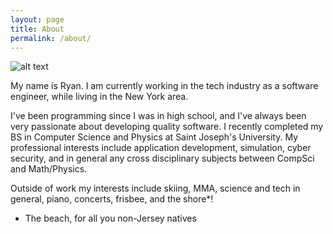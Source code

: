 ```yaml
---
layout: page
title: About
permalink: /about/
---
```


![alt text](/assets/images/about/ProPic.png "Logo Title Text 1")

My name is Ryan. I am currently working in the tech industry as a software engineer, while living in the New York area.

I've been programming since I was in high school, and I've always been very passionate about developing quality software. I recently completed my BS in Computer Science and Physics at Saint Joseph's University. My professional interests include application development, simulation, cyber security, and in general any cross disciplinary subjects between CompSci and Math/Physics.

Outside of work my interests include skiing, MMA, science and tech in general, piano, concerts, frisbee, and the shore*!

* The beach, for all you non-Jersey natives